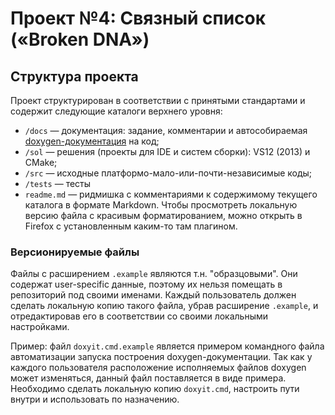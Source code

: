 ﻿Проект №4: Связный список («Broken DNA»)
========================================

## Структура проекта

Проект структурирован в соответствии с принятыми стандартами и содержит следующие каталоги верхнего уровня:

* `/docs` — документация: задание, комментарии и автособираемая [doxygen-документация][lp_doxydoc] на код;
* `/sol` — решения (проекты для IDE и систем сборки): VS12 (2013) и CMake;
* `/src` — исходные платформо-мало-или-почти-независимые коды;
* `/tests` — тесты
* `readme.md` — ридмишка с комментариями к содержимому текущего каталога в формате Markdown. Чтобы просмотреть локальную версию файла с красивым форматированием, можно открыть в Firefox с установленным каким-то там плагином.

### Версионируемые файлы

Файлы с расширением `.example` являются т.н. "образцовыми". Они содержат user-specific данные, поэтому их нельзя помещать в репозиторий под своими именами. Каждый пользователь должен сделать локальную копию такого файла, убрав расширение `.example`, и отредактировав его в соответствии со своими локальными настройками.

Пример: файл `doxyit.cmd.example` является примером командного файла автоматизации запуска построения doxygen-документации. Так как у каждого пользователя расположение исполняемых файлов doxygen может изменяться, данный файл поставляется в виде примера. Необходимо сделать локальную копию `doxyit.cmd`, настроить пути внутри и использовать по назначению.


[comment]: <> (было так: [lp_doxydoc]: docs/doxydoc/readme.md, но путь надо давать относительно каталога с Doxyfile!)
[lp_doxydoc]: readme.md